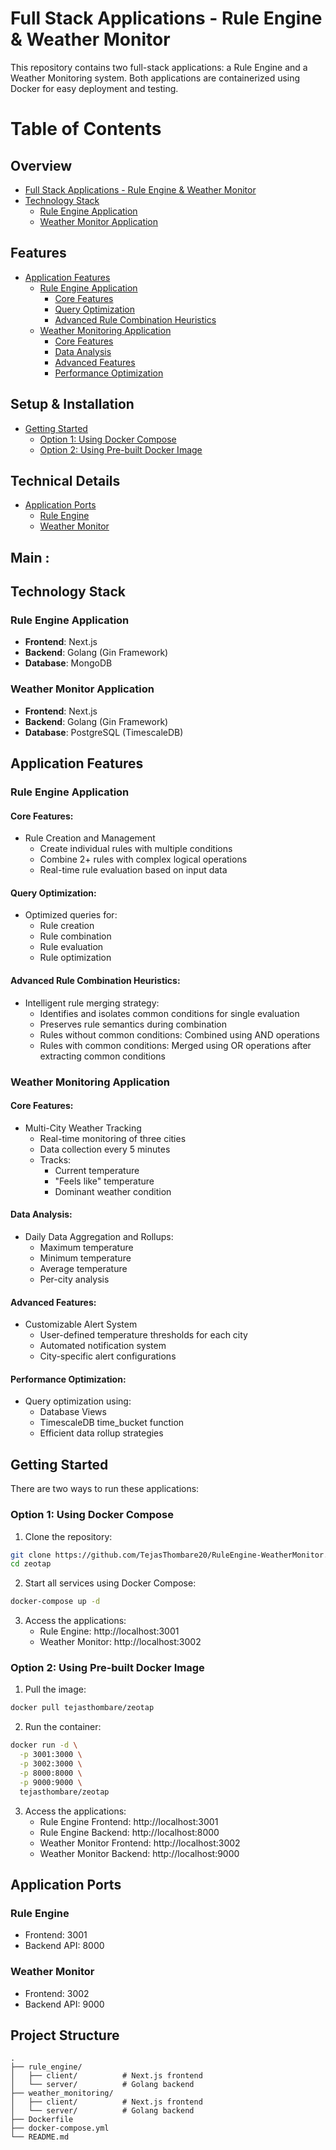 # Full Stack Applications - Rule Engine & Weather Monitor

This repository contains two full-stack applications: a Rule Engine and a Weather Monitoring system. Both applications are containerized using Docker for easy deployment and testing.

# Table of Contents

## Overview
- [Full Stack Applications - Rule Engine & Weather Monitor](#full-stack-applications---rule-engine--weather-monitor)
- [Technology Stack](#technology-stack)
  - [Rule Engine Application](#rule-engine-application)
  - [Weather Monitor Application](#weather-monitor-application)

## Features
- [Application Features](#application-features)
  - [Rule Engine Application](#rule-engine-application-1)
    - [Core Features](#core-features)
    - [Query Optimization](#query-optimization)
    - [Advanced Rule Combination Heuristics](#advanced-rule-combination-heuristics)
  - [Weather Monitoring Application](#weather-monitoring-application)
    - [Core Features](#core-features-1)
    - [Data Analysis](#data-analysis)
    - [Advanced Features](#advanced-features)
    - [Performance Optimization](#performance-optimization)

## Setup & Installation
- [Getting Started](#getting-started)
  - [Option 1: Using Docker Compose](#option-1-using-docker-compose)
  - [Option 2: Using Pre-built Docker Image](#option-2-using-pre-built-docker-image)

## Technical Details
- [Application Ports](#application-ports)
  - [Rule Engine](#rule-engine)
  - [Weather Monitor](#weather-monitor)


## Main  : 

## Technology Stack

### Rule Engine Application
- **Frontend**: Next.js
- **Backend**: Golang (Gin Framework)
- **Database**: MongoDB

### Weather Monitor Application
- **Frontend**: Next.js
- **Backend**: Golang (Gin Framework)
- **Database**: PostgreSQL (TimescaleDB)


## Application Features

### Rule Engine Application
#### Core Features:
- Rule Creation and Management
  - Create individual rules with multiple conditions
  - Combine 2+ rules with complex logical operations
  - Real-time rule evaluation based on input data

#### Query Optimization:
- Optimized queries for:
  - Rule creation
  - Rule combination
  - Rule evaluation
  - Rule optimization

#### Advanced Rule Combination Heuristics:
- Intelligent rule merging strategy:
  - Identifies and isolates common conditions for single evaluation
  - Preserves rule semantics during combination
  - Rules without common conditions: Combined using AND operations
  - Rules with common conditions: Merged using OR operations after extracting common conditions

### Weather Monitoring Application
#### Core Features:
- Multi-City Weather Tracking
  - Real-time monitoring of three cities
  - Data collection every 5 minutes
  - Tracks:
    - Current temperature
    - "Feels like" temperature
    - Dominant weather condition

#### Data Analysis:
- Daily Data Aggregation and Rollups:
  - Maximum temperature
  - Minimum temperature
  - Average temperature
  - Per-city analysis

#### Advanced Features:
- Customizable Alert System
  - User-defined temperature thresholds for each city
  - Automated notification system
  - City-specific alert configurations

#### Performance Optimization:
- Query optimization using:
  - Database Views
  - TimescaleDB time_bucket function
  - Efficient data rollup strategies

## Getting Started

There are two ways to run these applications:

### Option 1: Using Docker Compose

1. Clone the repository:
```bash
git clone https://github.com/TejasThombare20/RuleEngine-WeatherMonitor.git
cd zeotap
```

2. Start all services using Docker Compose:
```bash
docker-compose up -d
```

3. Access the applications:
   - Rule Engine: http://localhost:3001
   - Weather Monitor: http://localhost:3002

### Option 2: Using Pre-built Docker Image

1. Pull the image:
```bash
docker pull tejasthombare/zeotap
```

2. Run the container:
```bash
docker run -d \
  -p 3001:3000 \
  -p 3002:3000 \
  -p 8000:8000 \
  -p 9000:9000 \
  tejasthombare/zeotap
```

3. Access the applications:
   - Rule Engine Frontend: http://localhost:3001
   - Rule Engine Backend: http://localhost:8000
   - Weather Monitor Frontend: http://localhost:3002
   - Weather Monitor Backend: http://localhost:9000

## Application Ports

### Rule Engine
- Frontend: 3001
- Backend API: 8000

### Weather Monitor
- Frontend: 3002
- Backend API: 9000

## Project Structure

```
.
├── rule_engine/
│   ├── client/          # Next.js frontend
│   └── server/          # Golang backend
├── weather_monitoring/
│   ├── client/          # Next.js frontend
│   └── server/          # Golang backend
├── Dockerfile
├── docker-compose.yml
└── README.md
```



